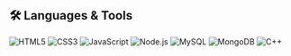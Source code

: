 ## 🛠️ Languages & Tools

![HTML5](https://img.shields.io/badge/-HTML5-E34F26?logo=html5&logoColor=fff&style=flat)
![CSS3](https://img.shields.io/badge/-CSS3-1572B6?logo=css3&logoColor=fff&style=flat)
![JavaScript](https://img.shields.io/badge/-JavaScript-F7DF1E?logo=javascript&logoColor=000&style=flat)
![Node.js](https://img.shields.io/badge/-Node.js-339933?logo=node.js&logoColor=fff&style=flat)
![MySQL](https://img.shields.io/badge/-MySQL-4479A1?logo=mysql&logoColor=fff&style=flat)
![MongoDB](https://img.shields.io/badge/-MongoDB-47A248?logo=mongodb&logoColor=fff&style=flat)
![C++](https://img.shields.io/badge/-C++-00599C?logo=c%2B%2B&logoColor=fff&style=flat)

<!--# 👋 Hi there, I'm Aman Kumar! 
🎓 **Student** at Sir M. Visvesvaraya Institute of Technology (2nd year, Electronics & Telecommunications)

---

## 🚀 About Me

- 🌱 Passionate about exploring new technologies and sharing knowledge with others
- 💡 I love to learn, build, and help fellow students grow
- 🤝 Proficient Moderator at **Brainly India**:  
  - Solved **5,700+** answers  
  - Helped **10M+** students

---

## 🛠️ Skills & Tools

- **Frontend:** HTML, CSS, JavaScript
- **Backend:** Node.js, MySQL, MongoDB, CRUD operations
- **Programming:** C++ with Data Structures & Algorithms, OOPs in C++
- **Others:** Community moderation, collaborative problem-solving

---

## 🌟 Featured Projects

- **Airbnb Projects (with Backend):**  
  _Building a full-stack Airbnb clone with Node.js and database integration_

- **OTP Generation Tool:**  
  _Created a secure OTP system using HTML, CSS, and JavaScript_

---

## 📚 Education

- **Sir M. Visvesvaraya Institute of Technology**  
  2nd Year, Electronics & Telecommunications

---

## 💬 Fun Facts

- 🏸 I enjoy playing cricket and badminton
- 🌱 Love spending time with myself or my favorite people

---

## 🔗 Connect with Me

- [LinkedIn](https://www.linkedin.com/in/aman-kumar-239920273)
- [Twitter / X](https://x.com/amansharma264)

---

_“Striving to learn, grow, and help others on the journey!”_



